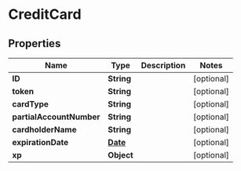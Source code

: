 
# CreditCard

## Properties
Name | Type | Description | Notes
------------ | ------------- | ------------- | -------------
**ID** | **String** |  |  [optional]
**token** | **String** |  |  [optional]
**cardType** | **String** |  |  [optional]
**partialAccountNumber** | **String** |  |  [optional]
**cardholderName** | **String** |  |  [optional]
**expirationDate** | [**Date**](Date.md) |  |  [optional]
**xp** | **Object** |  |  [optional]



